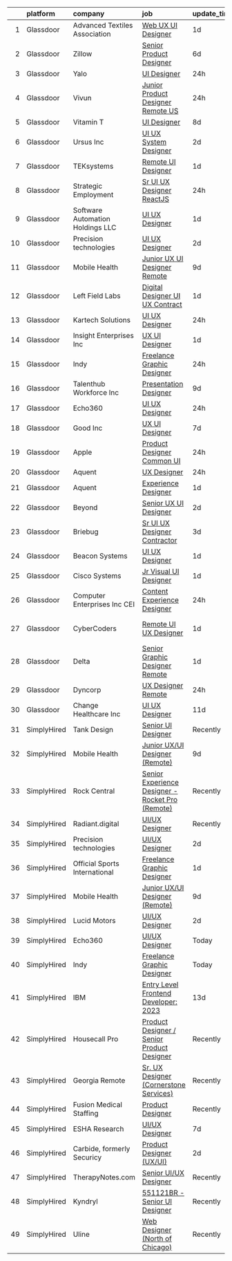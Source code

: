 

|    | platform    | company                           | job                                                                                                                                                                                                                                                                                                                                                                                                                                                                                                                                                                                                                                                                                                                                                                                                                                                                                                                                                                                                                                                                                                                                                                                                                                                                                                                                                                                            | update_time   | location          |
|---:|:------------|:----------------------------------|:-----------------------------------------------------------------------------------------------------------------------------------------------------------------------------------------------------------------------------------------------------------------------------------------------------------------------------------------------------------------------------------------------------------------------------------------------------------------------------------------------------------------------------------------------------------------------------------------------------------------------------------------------------------------------------------------------------------------------------------------------------------------------------------------------------------------------------------------------------------------------------------------------------------------------------------------------------------------------------------------------------------------------------------------------------------------------------------------------------------------------------------------------------------------------------------------------------------------------------------------------------------------------------------------------------------------------------------------------------------------------------------------------|:--------------|:------------------|
|  1 | Glassdoor   | Advanced Textiles Association     | [Web UX UI Designer](https://www.glassdoor.com/partner/jobListing.htm?pos=104&ao=1110586&s=58&guid=000001832116ab97b9b2163cc52e08a8&src=GD_JOB_AD&t=SR&vt=w&ea=1&cs=1_5ac09c63&cb=1662707477749&jobListingId=1008123545453&cpc=723ADC3DFE402989&jrtk=3-0-1gcghdau3kbl7801-1gcghdauih4dk800-8f0f2da3bcb0ded4--6NYlbfkN0BnYbzg9_0OBxfyaC-dC2htIGp3bt0r_Vee4_7uMe98bPPG6yOg2WXqdwhbC791_U00MfwPJQISugkbvt-O9m_o7FpwY2dPKxYlvJWF88LUJU6-PJiA7au0MbT7IIdJhkiVldQN1GCcaP9tiJbH74WPbddeicnz4Ug33P_R2i56xQ0xZRpWPjA6Yl8axoFQ41DJoJD3pXe5vF2RqtR8Bc1ftwVtPN52hIWoWwHsKIVhL_-6r3wvGHhkyraNVl2s1NcgEunVE5aLJXuZwLH0WVJS2YBjPLLJl0rSPZMLL7wRrrdECJVUgJfTrowluvIvgVwJRCls32yOpy85-fT0fipHIvBzpWYCE6WMzrLg6HW8VkqaIT-hc0F09JJiyo_7VR0pVQfCRLONebtFzATcdXRwOab3t6ddnFiWbZ8HwuFzaBRPGbJ-wN-ZBNxfNgWcMtkLTvydZAr1iiOZY3ixEH1oKthIgLCtwt2ysIi0IPCADpkDtQrIHjee7IJY36iyV7Q%3D)                                                                                                                                                                                                                                                                                                                                                                                                                                                                                                                                    | 1d            | Remote            |
|  2 | Glassdoor   | Zillow                            | [Senior Product Designer](https://www.glassdoor.com/partner/jobListing.htm?pos=106&ao=1110586&s=58&guid=000001832116ab97b9b2163cc52e08a8&src=GD_JOB_AD&t=SR&vt=w&cs=1_2a8c8fd2&cb=1662707477749&jobListingId=1008114837140&cpc=3DB599BF2F4828F0&jrtk=3-0-1gcghdau3kbl7801-1gcghdauih4dk800-1ccacf801048374b--6NYlbfkN0ANMurRYyPEXg08u6OamUd1Mvhk-zhFSGYIZgoJR86UvQ_x0FKK8TrZZD49G3rLjS-tlJQF-A10FmBManAIC2j6mC_4B1JA3LTK9WmfMjOFtYUOMQqMq-el_NHjrGE2WbMN2gKaB-G-P3NaXLuNpvCIYmgEY0tNVhI3_FDkdokaUj-XDNb_bel8KX2XG32y9jdIH7qCbHve5jfiuZv1eZklZLsH0V8hZR3sBEfC-zkuY3ruee59XXprgD2nwWKlmy3zJP3VOcU4qWGGV7iQykVZIncVYog8pfo2-YiO3Feb6h1FuGhLtli3W8CPyBI-STg9nA-KV46rV-NWvIlPnqAx9g1zgHMeXvWEqUTc5yfozPUF43dmZKdXCYgFdntezfo4G6cCcv18IeXspinDnmPJjbQ7ipEnlwzRyBMYGJdTd_YfF2meVwtw63L8PaIbzT28EE5vOw5n0QWCKfSYn9fgOF8P6F-6S60gL5zZyZGcrIYcZ2rEZk8fd-u6RBN6iJZpsX5OWDZ5XPaUY3CZHpGIo07_8C_UD29rZGA8Btu2L_30EBl_EHty4Q0C0dpYzBj-FCTFPFpG147Aa5HOUEW-9RQtD_47whXF4ECEPshN1K6RruTXqPbI9uu9I_zr7MFifmb-R6AmtGsqx9VzXge3khONds-497KCdKNqX6JFClwBtAzDNr7akxEtwfZWJGZ20CON3DrRXfBpJo9254l41EtYVr_HX-DzAJzDvlfGLcX-j_QEmhCDSGbQfYI0XxchhYGnSjriLNVLXc45Ga1ho4T-P0Os6J1-iOHAs0CUXDV9PDQVU3rI22YOEDlBTJ21Z9j30emXcG2nbqGCouaIHfwC9ILDrjn6sQZXfIdGdlVuwAjMwnUpcnKXVxS-eXAvCHii4217B2RP_5NPYudeH8hmloqa1n4%3D)                                                                                                    | 6d            | Irvine, CA        |
|  3 | Glassdoor   | Yalo                              | [UI Designer](https://www.glassdoor.com/partner/jobListing.htm?pos=117&ao=1136043&s=58&guid=000001832116ab97b9b2163cc52e08a8&src=GD_JOB_AD&t=SR&vt=w&ea=1&cs=1_7c34ebf0&cb=1662707477750&jobListingId=1008127098248&jrtk=3-0-1gcghdau3kbl7801-1gcghdauih4dk800-717793b05294ea4d-)                                                                                                                                                                                                                                                                                                                                                                                                                                                                                                                                                                                                                                                                                                                                                                                                                                                                                                                                                                                                                                                                                                              | 24h           | Remote            |
|  4 | Glassdoor   | Vivun                             | [Junior Product Designer  Remote  US ](https://www.glassdoor.com/partner/jobListing.htm?pos=128&ao=1136043&s=58&guid=000001832116ab97b9b2163cc52e08a8&src=GD_JOB_AD&t=SR&vt=w&cs=1_7a4e0dcd&cb=1662707477751&jobListingId=1008127814402&jrtk=3-0-1gcghdau3kbl7801-1gcghdauih4dk800-c9921c1d9ee7bd66-)                                                                                                                                                                                                                                                                                                                                                                                                                                                                                                                                                                                                                                                                                                                                                                                                                                                                                                                                                                                                                                                                                          | 24h           | Oakland, CA       |
|  5 | Glassdoor   | Vitamin T                         | [UI Designer](https://www.glassdoor.com/partner/jobListing.htm?pos=111&ao=1110586&s=58&guid=000001832116ab97b9b2163cc52e08a8&src=GD_JOB_AD&t=SR&vt=w&cs=1_6f012bf9&cb=1662707477750&jobListingId=1008107313924&cpc=334ABAF5D42DC775&jrtk=3-0-1gcghdau3kbl7801-1gcghdauih4dk800-f10a0fca18c2b09a--6NYlbfkN0DMrcEu7yrtATojKJA7cEzGQ3FdRGWLh0CZQInL4ECGI6k5tN82kdM0OKoro5eXmjpWnNkMRYRsEG5xl-BbZpYCD_fu4BVeNqYuHC7OoAs3kywh988hMDgU4JwI6c0N64ARQqe5qJ8Pjj8i7HEjR4ZUmqldrFM0fx1DVXjCuMIUcNeV3m9bI7XdiHB-5YNuaTGMrZznE9JkPikL4QEBs6-YR9z1aDRxhAQy8ftEDPme711G4VA1q28cG9kF_6UtYXWy66Z5r9SQhlGuCuZAKuWlKP1xa4PXgOLOnUpkZf2VuCUKhsyiatmwrU0-JdR-Bm2-41bBI8bP8_C8l3uu5XX7c6peI-s3Nw5PkT6JI2dmKB2d4hduT3KE157CLPvkum8v83xX1-w2Pe_ghFOoAj2QXswTGIqUJzXCTfbyRjxzibQhL3TIlGfkoVpfYKRCpGW7KgvnUf_34fZshHzU5Gzm8vLvE40dlwk%3D)                                                                                                                                                                                                                                                                                                                                                                                                                                                                                                                                                                                | 8d            | Remote            |
|  6 | Glassdoor   | Ursus  Inc                        | [UI UX System Designer](https://www.glassdoor.com/partner/jobListing.htm?pos=115&ao=1110586&s=58&guid=000001832116ab97b9b2163cc52e08a8&src=GD_JOB_AD&t=SR&vt=w&ea=1&cs=1_70d2ad9c&cb=1662707477750&jobListingId=1008120777558&cpc=C4A69CCDBB3B9599&jrtk=3-0-1gcghdau3kbl7801-1gcghdauih4dk800-a6595e13f5f538c5--6NYlbfkN0CT8vBT9H5mqECx2dfLV_FONLPDKpIRssxVwtj05Tmm4rA5I0VNOPdM1oYsK66ov5p5uUcFInh1loecO7g0sz_vFSwth4Va6UdJUEnNiuNtI7Ow3xrmSr8p6HYXtu6rwpEVrOuVMkOnMppzhCBoPF6QnTrAEPmx92cj2Br8bjACSdp_fRb5pYYhEuMNeXHaZltWbUmJhNo43ZdhKSN2zm7Cpfbmd8cX-4x1ZfCmE39POVf_dtaQIwUxWIiLlv2YGCsZioOyfXHVRwoJl4CxdeLL3ZTIGgdl6QZ5WUm9_NJZ6JStu6NI4cusk_71AaCsnP8-9lXQDsHRlw1EpPgLqn_TCPKPKXIZZlhY98ihvtA7EZbUaFbFlShHRVYIF9yKOTHqv5l03SDq8hi2_YSFpv3DbRvXkE0PdY4pnu4x4D8bq-kCeM_aczxXeYQfwtBPTWmhqk_be6qWneTadZrNp0DepWReQuGT5wZJliIbPeK_3ZSuc_cYnzW0UZVtwZ24xg3kFPqR4AiD-UYz7E7yHQrjL5GpypE4KnmdA3Qh6-s1hgrNIRCnzvmaBHACfHVTe823j8YLUHrwaYaXIUXD_9Y4mLYSKu-zQqJp5FDkw-Nx3SNXdlnAPJ3dCAFLIf4Mv8EHwzqHIhh_SBQWInxXGVFj4jT38J2w1ASBjbpFDhGryNWVta_SUHEGvbnu_wpx09ik9uFJNpsXzU1jl3tF0SoOqFT1ZuKPBdh7sRXHbaZNOsJHdpzguB-WEEZ6t65QxY1MAYQ777wXMdMZADuMn5QZDoisE9us_VA70xcK0fb_7t0MSCmo5wisihFr7flf2SnQ3_JaJ4VdRlMt3ktYGV491ikI_lmOHaeiMsx0u3eo4VltpZTm093CCa5Oi4jSEkyNmmtFtIAq-Ek5A50XKYNp0mEFYGy6hXl_Z49RDROeSX54SRBJMMjFQ0zmVtbQGNc1cnCkA9I4KzoHAReAUbBEIhcoVI8QEAxZMfMxeZs2dv0GheQ6SDdc)               | 2d            | San Jose, CA      |
|  7 | Glassdoor   | TEKsystems                        | [Remote UI Designer](https://www.glassdoor.com/partner/jobListing.htm?pos=107&ao=1110586&s=58&guid=000001832116ab97b9b2163cc52e08a8&src=GD_JOB_AD&t=SR&vt=w&cs=1_36c069fd&cb=1662707477749&jobListingId=1008124630107&cpc=9DC6E4D8324653EE&jrtk=3-0-1gcghdau3kbl7801-1gcghdauih4dk800-4099fcea0e7ff95d--6NYlbfkN0AuKz8EBO1xHDEL7V2YF9xF3dC_I9B9i-Zw2Jh8clPMK3KTieKealHQySFBD4L6FvPVFMz2YBK7Ltf_ns4N7aoTK5NTNaSnyNsSA03-iyeCAo46UocrYjNCgxwqMsK6K2dU0iBclrdTbKTss5boiFvlzT-TgJ9kJMFeI1VsYk2vzK0q9ZW5zezcPmuN7WdXYGtZTdrX0k4h8OaG8AHeTkujpS8p4UrnZB4Sz8abckxk8hqfHgJQVi0Do3FikkP9WnEn1mjFbM4LBM3YDZlTPf5MW1_SqYmbjw4GRPS-9kG7ru9DsdOJWMQhBEh-9f99r5UuWuV3_fGUHhGoeIUaFsYALXGqamZZTbSMUgkaIhiE8INoluAaqtiDgDUJiWQldH_ux09OtFa4T3GketG8ia-s9j8HUahBRti6DgnkV3yCmCr9X_hKFHgknk5ZqYwHoxcZ0cBBADqU1RiDmn0OBWj9fXE1RY5E8kKGgUjTjGfDGRoSMwXVvQJAjfN5Ti3ohQP2-vmeSpxBWCStcjt6fee9hxTV9fAKFpoRFV91st6fAIIveWGWgrqWG-S12zDbgD3SLbQceeGGEwn0ryyMBkFcjz4AITKgismuc_lO9K_iXoGmC5L9wDakgWVaIUjJmGoBagcqRqIlPJtLBC619V5fDiMVY3-idYvS_BStUE2IM-EUgCOVxcDd1kg7gG73yn8Mp9STh9sDIkaufzGB81SPmv96vsixPKO54jZ6d9Oam1uufJzrDNrY2iiJUKv5k7S5fKquLEENLZxZrddQI6pihGxLYtm0n289Fa7_dTBG7Us_dTj5Xzvsu-Z0d1ake4KfPJYj__LzrrAPNEk1h67JLr3LDmi05-84fCiJrzzPhcwmcuGQWzyluI-DR680lw7dmCSiwsUsfZtpXz6dpC6C0-kmxnRE_CGZtHDAum1Ivg%3D%3D)                                                                                           | 1d            | Medley, FL        |
|  8 | Glassdoor   | Strategic Employment              | [Sr  UI UX Designer  ReactJS ](https://www.glassdoor.com/partner/jobListing.htm?pos=105&ao=1110586&s=58&guid=000001832116ab97b9b2163cc52e08a8&src=GD_JOB_AD&t=SR&vt=w&ea=1&cs=1_d4850756&cb=1662707477749&jobListingId=1008127201025&cpc=786328B4A40DC555&jrtk=3-0-1gcghdau3kbl7801-1gcghdauih4dk800-10e7346e5594589d--6NYlbfkN0AEgitr2lGK9-2Owk_bCXKkX9ldcvmrRzAzunryDtq0mgDhLVKVGwIDjzzzoVm5zY2akHQKg0eyoOGLoJYK8fVCB6jso4MEarQmmbx_Elax6A0T7qxnodN5M4Z3ek9LV9lx3pQUxqaX5c5MEy0I6X-ied1_QyqGEshe1rZ06FkEM4sRszpcXbcOqOguZ0RtIX-7D2nkCDCXnElOWeo6WZV9q9YSYeU25TqwgZkzQC3nVoPph74IxPHQVh2e3j6DysyTxPoi6wei4BmE15NkQVzWqx9c57guMmsIqgs2S82t3c6JXFiyROZRo-3B5v_s94zwDs8vAOquI-M5o7WI5E-YJ_fl-Hn4oCZlZT-9W9rIkfCuZv23SuMrpQ0z0s4EIwufUg1in6zFEX44KHZ3dn2HeWxSitfqppicp3d6lvkMh1AQThiK1mDm1RHYM8qIsldY_qUXXcacHqAX_p-HI0JErUF-HRTnDx2Tev7UDqJUsu5BtrEajuFhtHO7XqHQGuXctDI3aWdGZb9iFuHBT1Gc73Ujp5Dvs3C9XM6BljUEwiSmB05nD_Qt7Wrm9Fmw5Be5jVw55vkpZA%3D%3D)                                                                                                                                                                                                                                                                                                                                                                                                                                            | 24h           | Remote            |
|  9 | Glassdoor   | Software Automation Holdings  LLC | [UI UX Designer](https://www.glassdoor.com/partner/jobListing.htm?pos=103&ao=1110586&s=58&guid=000001832116ab97b9b2163cc52e08a8&src=GD_JOB_AD&t=SR&vt=w&ea=1&cs=1_ad8cacdc&cb=1662707477749&jobListingId=1008123823566&cpc=E773D000C9BC26FA&jrtk=3-0-1gcghdau3kbl7801-1gcghdauih4dk800-3bcf243cd403f7c2--6NYlbfkN0Cd5ZvLdai7cR0fypH5_WiGezUQesq24dbKuF0ly35ya0wozhh-9z2tlJyVXIJqsSw1J9a7pG5gMiumTPfCocB6PEtNSpXRWp_9qIPMaS-bqWB8UXAIzKgvkXkJYcpRM5zHZvfo3YLhPX_oih5ekdFM62wMT07fNqP801IE2Adcsh0DAgosBBMAYXj_32J324Tjs5YF30MZ8wvn-zPWeqU14Cg6wnGT--macA8rCaN2z5YC6fD0W7rFKwPPLjkPc0OWWfnIALOYv4V-IncZMLOBoxN_sOqqCfKxbhUyPcLK8b3_oBq5xl0pBbMifzH4yQ6lAPc5s-pwQGrHbVb11Z4lwsCJoLGnMlzwQvlxKlvI4RqsiR1BHoO0teNaXybCeONjnA9h1yI8lKAkTL9cj8MgsYf3n9Bvx4fMAAfstH5bAd8F-mJ_gKiUIX9ewZsDwvW-wJ3JbjRSUkE1XHBHw56C6vRa57rOpCvqPSETQuYJg1KI48VPTXasjkdB8LmeIEo%3D)                                                                                                                                                                                                                                                                                                                                                                                                                                                                                                                                        | 1d            | Remote            |
| 10 | Glassdoor   | Precision technologies            | [UI UX Designer](https://www.glassdoor.com/partner/jobListing.htm?pos=127&ao=1136043&s=58&guid=000001832116ab97b9b2163cc52e08a8&src=GD_JOB_AD&t=SR&vt=w&ea=1&cs=1_227074c7&cb=1662707477751&jobListingId=1008120462406&jrtk=3-0-1gcghdau3kbl7801-1gcghdauih4dk800-6364b177be52b25d-)                                                                                                                                                                                                                                                                                                                                                                                                                                                                                                                                                                                                                                                                                                                                                                                                                                                                                                                                                                                                                                                                                                           | 2d            | Remote            |
| 11 | Glassdoor   | Mobile Health                     | [Junior UX UI Designer  Remote ](https://www.glassdoor.com/partner/jobListing.htm?pos=102&ao=1110586&s=58&guid=000001832116ab97b9b2163cc52e08a8&src=GD_JOB_AD&t=SR&vt=w&ea=1&cs=1_71b2ee0f&cb=1662707477749&jobListingId=1008104582625&cpc=AC285F3A3ECA6BB0&jrtk=3-0-1gcghdau3kbl7801-1gcghdauih4dk800-0b855880aef5fae4--6NYlbfkN0CVW-wZUB6fDkVbeXZUmA8a9VqOuLioZTZt07t5oqbkUixMn8E1AkY7NfCvE7a_uIFEM4p2K4W6Xowwu-eZbvZMAmUZzzrHL6ljTCT7DYTx6XjJdgQUIEh9p7SxX-wpgLvWtsfp4DDj8x2BvdIzeHYMSSkPiP9r4jjtgVITdl04BLVLmN7DTPJeZ4_ZEyu9s9ldwkVUL2g4_WUpcKni08nIBbhReWPzSEnVM20rf9Y2vxtWxzwlb6tpRiN1FMNrMoumy3NXzQHcyU8n_TdtbbATpoFcYYqfgQ9lPlpQ-TnnNugj4F-WSaXBtv4FSWrYE20bB6W60JwKiUUOy2v40xFBGiYx0qGb-niZ8prALWsj-zNUc-QKFilXmY67qKMr4xvfu9jVDn-1DuVf9FmoigCMtONs3aI97yrEobxhVQRLYUte5j0MhiG37HxNGHrZAIa4bVMyYh-Lp10ENUY1g4c5GFSFt-oldqY774BKHu-A5AucuBcAKuhfX3sqwyj6-LxSHUOl8GTCf_8K1-kbs_q9h3wXAi0bz1W21sz50FSzHCZ3-Yrx7xv-GkHDRg-MXyNltXSSRNLShW1NFgDnoPpmGhLDFBH4N6M%3D)                                                                                                                                                                                                                                                                                                                                                                                                                        | 9d            | New York, NY      |
| 12 | Glassdoor   | Left Field Labs                   | [Digital Designer UI UX  Contract](https://www.glassdoor.com/partner/jobListing.htm?pos=129&ao=1136043&s=58&guid=000001832116ab97b9b2163cc52e08a8&src=GD_JOB_AD&t=SR&vt=w&ea=1&cs=1_1f91a83e&cb=1662707477751&jobListingId=1008123517572&jrtk=3-0-1gcghdau3kbl7801-1gcghdauih4dk800-9fc3343c8be48a88-)                                                                                                                                                                                                                                                                                                                                                                                                                                                                                                                                                                                                                                                                                                                                                                                                                                                                                                                                                                                                                                                                                         | 1d            | Remote            |
| 13 | Glassdoor   | Kartech Solutions                 | [UI UX Designer](https://www.glassdoor.com/partner/jobListing.htm?pos=122&ao=1136043&s=58&guid=000001832116ab97b9b2163cc52e08a8&src=GD_JOB_AD&t=SR&vt=w&ea=1&cs=1_ae9ac05a&cb=1662707477751&jobListingId=1008126429859&jrtk=3-0-1gcghdau3kbl7801-1gcghdauih4dk800-7f3bb4e6978a4f7e-)                                                                                                                                                                                                                                                                                                                                                                                                                                                                                                                                                                                                                                                                                                                                                                                                                                                                                                                                                                                                                                                                                                           | 24h           | Remote            |
| 14 | Glassdoor   | Insight Enterprises  Inc          | [UX UI Designer](https://www.glassdoor.com/partner/jobListing.htm?pos=120&ao=1136043&s=58&guid=000001832116ab97b9b2163cc52e08a8&src=GD_JOB_AD&t=SR&vt=w&cs=1_aa7d5e37&cb=1662707477750&jobListingId=1008124239169&jrtk=3-0-1gcghdau3kbl7801-1gcghdauih4dk800-fd20aa8794266ad3-)                                                                                                                                                                                                                                                                                                                                                                                                                                                                                                                                                                                                                                                                                                                                                                                                                                                                                                                                                                                                                                                                                                                | 1d            | Arizona           |
| 15 | Glassdoor   | Indy                              | [Freelance Graphic Designer](https://www.glassdoor.com/partner/jobListing.htm?pos=121&ao=1136043&s=58&guid=000001832116ab97b9b2163cc52e08a8&src=GD_JOB_AD&t=SR&vt=w&ea=1&cs=1_452eaf59&cb=1662707477751&jobListingId=1008126044239&jrtk=3-0-1gcghdau3kbl7801-1gcghdauih4dk800-8e21500441368e7c-)                                                                                                                                                                                                                                                                                                                                                                                                                                                                                                                                                                                                                                                                                                                                                                                                                                                                                                                                                                                                                                                                                               | 24h           | Remote            |
| 16 | Glassdoor   | Talenthub Workforce  Inc          | [Presentation Designer](https://www.glassdoor.com/partner/jobListing.htm?pos=112&ao=1110586&s=58&guid=000001832116ab97b9b2163cc52e08a8&src=GD_JOB_AD&t=SR&vt=w&ea=1&cs=1_7ca78e54&cb=1662707477750&jobListingId=1008104112031&cpc=F41FEAB56D215062&jrtk=3-0-1gcghdau3kbl7801-1gcghdauih4dk800-b0396012850688ec--6NYlbfkN0DpwFV3tuw9vFlML3xauMsT_S9XsNg3VdZNHiuyFzGFEzXfSGkGfgeZuQmrRNOoRj2KG4JtZ16c6Me6TMe4k8idSKCqMIK3nKRCNN0673o5rBPp8bUF45137Vz3MHFL762ZXOrmoxPdzX2ZNZrNjhWHxCSlNkIwtcKanXnT2eO3-YrVPWt20WW4OF6kIlKypSii3gntkKXi1hlJ-SYNYxxh7QPWcEXtqNbJkz118IXGSZCxlolBeIOAEiu-8nyr0Us_tGFJb4ycSf_Ja4QBLXewoQ9n_CmrhBLs50DeZ6WdnHyMzCqdXp-1H09Pwlwl1jjqKPSZk5L_hhsmXAthXSno4QtAQ1fhDSNi4l6CFH2OpxG0EeTWd_I2R8og9Uj_1h9Pm7uRMDY9uouvFbvjRIRgm7xuKif6-RkJuJHoknirOK4skqkTHwtx4bCheMqsxDaqf3LOmbIHrs0Wosa2d2_aIl9-3DxJc-MrsdDTsRVMqfYDZsU9nXN0Y41CdKN_9V6qsd6968Dlz4uPtXDB6Bp2)                                                                                                                                                                                                                                                                                                                                                                                                                                                                                                               | 9d            | Remote            |
| 17 | Glassdoor   | Echo360                           | [UI UX Designer](https://www.glassdoor.com/partner/jobListing.htm?pos=101&ao=1110586&s=58&guid=000001832116ab97b9b2163cc52e08a8&src=GD_JOB_AD&t=SR&vt=w&ea=1&cs=1_008b28b4&cb=1662707477749&jobListingId=1008126404878&cpc=FDA93C03AE7AED37&jrtk=3-0-1gcghdau3kbl7801-1gcghdauih4dk800-34ef316b5e51cca8--6NYlbfkN0DeXU0vMxLyKhfauY-dgUBa_3v1DHLtGGo4EP_Dl8CiYyPDWSWEoavRBROk43ylhCO0QQUTgmontVbXIFCRaGNht2FktUPGK56HjTeS0LrPtx7-VmNgf5Cw3Ph7dT2tcJLwuBMULW65wI-bPThkZvtohegSttlsCTC1W0IkmzTEJa9Z7fvIWeywPIrql97rJqfW1JP9fVJttOnXS8l3Xt92qEJcHaJdgX6h4PNd1pEDTADjlZg-SP5EEvMIYIym1Wbm01VKZx6pIWtZ8wMNV-KvlMe0LKyzuvrdIlBr85tolD0CmJWkHkQSkSxb34v3WKFWRQ7WM5MhMJgh6a5ZuhbT1EaTeOIaOk2vF8nXjLpyb8gR0kBd75kOM1HQPxnXpgBsVJlp4JmiLtF_AqsCjWw11xOGkKlmVWByeGdbTnbcyrTKasVJqsmJGkeJnSpG7FaGExImjX84A5KROjqK32qNVeo5G6jRCWCcgke3Iru9r2rrP7Bu1yHDo_i_hm2JUe8%3D)                                                                                                                                                                                                                                                                                                                                                                                                                                                                                                                                        | 24h           | Remote            |
| 18 | Glassdoor   | Good Inc                          | [UX UI Designer](https://www.glassdoor.com/partner/jobListing.htm?pos=125&ao=1136043&s=58&guid=000001832116ab97b9b2163cc52e08a8&src=GD_JOB_AD&t=SR&vt=w&ea=1&cs=1_531faab9&cb=1662707477751&jobListingId=1008111195387&jrtk=3-0-1gcghdau3kbl7801-1gcghdauih4dk800-f979ab19f822d99a-)                                                                                                                                                                                                                                                                                                                                                                                                                                                                                                                                                                                                                                                                                                                                                                                                                                                                                                                                                                                                                                                                                                           | 7d            | Remote            |
| 19 | Glassdoor   | Apple                             | [Product Designer  Common UI](https://www.glassdoor.com/partner/jobListing.htm?pos=123&ao=1136043&s=58&guid=000001832116ab97b9b2163cc52e08a8&src=GD_JOB_AD&t=SR&vt=w&cs=1_eb9f9820&cb=1662707477751&jobListingId=1008128039326&jrtk=3-0-1gcghdau3kbl7801-1gcghdauih4dk800-60dae6faf20065c0-)                                                                                                                                                                                                                                                                                                                                                                                                                                                                                                                                                                                                                                                                                                                                                                                                                                                                                                                                                                                                                                                                                                   | 24h           | Cupertino, CA     |
| 20 | Glassdoor   | Aquent                            | [UX Designer](https://www.glassdoor.com/partner/jobListing.htm?pos=116&ao=1110586&s=58&guid=000001832116ab97b9b2163cc52e08a8&src=GD_JOB_AD&t=SR&vt=w&cs=1_3042fa12&cb=1662707477750&jobListingId=1008126461044&cpc=2CAED5C921A5F994&jrtk=3-0-1gcghdau3kbl7801-1gcghdauih4dk800-b4ee8673bcf3df5e--6NYlbfkN0DMrcEu7yrtATojKJA7cEzGQ3FdRGWLh0CZQInL4ECGI9gD0Wolx9R2EDT7B77c2cRV-PO7V5BAhzKhv40ZlN4mYizKJaJlj8Kapcbm4mE7nFAf-h_1jmqeyJxiDiEnev-Pqk1_12VvHYAgZXOLiNZvp24_YUI4aSFYgZE9n5mxRWBT7oJOkX9wASzOpzT-acFPQcx88owKlm_1YN8x6sQSqKVILqBru4Pl0PI5wkgZCsC0T_UHec6cfahcGYovJND7OPGlLyJTAOeosNvUcwlT1iBJhH0_FX4vfeALV00giTTTwww49Gr0zS7SH-Wqn2QjGYSkCf2zb2xTteI3N0ZUCAxXGKvMp9fWaM414yYbFb6JFAlWWiB7DAErhmlPOkX9fldq0x04bUq1PULvWo-XyFfHvKO0YMscJDutOR5fez2pM6W7rja0xgO1kQuwD7Mg-89zEwTexWS8GZkmAo4e)                                                                                                                                                                                                                                                                                                                                                                                                                                                                                                                                                                                              | 24h           | Remote            |
| 21 | Glassdoor   | Aquent                            | [Experience Designer](https://www.glassdoor.com/partner/jobListing.htm?pos=114&ao=1110586&s=58&guid=000001832116ab97b9b2163cc52e08a8&src=GD_JOB_AD&t=SR&vt=w&cs=1_487b178a&cb=1662707477750&jobListingId=1008123535041&cpc=F41FEAB56D215062&jrtk=3-0-1gcghdau3kbl7801-1gcghdauih4dk800-8d2c847b68a1be34--6NYlbfkN0DMrcEu7yrtATojKJA7cEzGQ3FdRGWLh0CZQInL4ECGI9gD0Wolx9R2EDT7B77c2cRxVdjXFVvapnUBletPGY1y6zUD5emEx2JJHVUKLB7YCEnjpM4Zg3PYdIMwZp1WmyRvhCdKgdleEQNFFwOpXDPT8CnFEGpHLzyPkHaoagJKhHLwbkgT5YJ5EPxoppJCXkKlq9OXeksLWOchVgzyGik9UXrZxkMzMdWVz40xBzLHoUWQDVx_z3kjA0kZSMr2B1-E_9yJyGEm3tsUjUK3C9_RwgOBKNH4Aar0nMRE5xQ4QCKmS1HZfpmyAfi1k0_pW3VpbZwAGyEysnFZoW_v9dwand8hJdbvTMHSKTUTkdriyizUFFXATo6aNGJOpaU00vsVtcQn_gpfubYcgaI3mAE7fCwepi7gtewVMAnA66qNZtcqhJA_YvX4yYpDiCdHMGD-0m0tcD8v5hABBIZubaNr)                                                                                                                                                                                                                                                                                                                                                                                                                                                                                                                                                                                      | 1d            | Remote            |
| 22 | Glassdoor   | Beyond                            | [Senior UX UI Designer](https://www.glassdoor.com/partner/jobListing.htm?pos=108&ao=1110586&s=58&guid=000001832116ab97b9b2163cc52e08a8&src=GD_JOB_AD&t=SR&vt=w&cs=1_c8b89157&cb=1662707477749&jobListingId=1008120705478&cpc=4F748F1840550ABC&jrtk=3-0-1gcghdau3kbl7801-1gcghdauih4dk800-8263f8dba5215fc4--6NYlbfkN0DG4ntHtB_rMsnfhgmnSvK2brktLme1L4SiDeJjQ-izrVOLqRJ5-yjEhSyAj73O13QCfwQQ3-HGC4D6LuPDos4vVbp-nbv89X_6pCibdoYhExgPLyQWtXUQ1JxQPAivbn_iPWBpuEIVWmtSfQdwUqK--wnkGMGuvzrJEz8JBeX0ivTk6IQpnpWI6Zyyp-RyMtagjG3j4UozmLL5IuCl_FHFvcZspmqbK26J1v1rNlRF_SngN5wSEuTuENgzJrsML8VYUIMw8sDqy5x5xlkeh2XfMhBlL99enF8k2oucbVocebfarxmxknRSfIux45zDDrxsV0UCRlY_MORbqMZBNpliC9YpBypH8Jg3XFihbduH5w7HkE4X4H5UfLpHnwRoDKozjOFxgt9FFzeW83Y0lZXa8My8fLF9yd1yUhgePLpEhs0ltSHUp2bQ9YUvYomFedNtqR99BX7d_y-VpxzEajcOxxDkT5nszPKKtfmaNSraMFB0fMm9DZGc7C09NFnAAxaIg2Ki1pme2ZspV668Zyt20R2hE7mZ7W2Y-Xee9Jyoc-fW3o9vI9IKrNnmqgpiesrOx6x5BgPypTvQSZ8JUuA_wYy5gKBh-L3S9XN44UAq4nWMrOiM_0XWz6MoHTjLamqbvP5YYKGHDrtvyQuJjV5aWDgqyte1s4VJTAUvtGzFemtSE314u508Dj4qU0oNXSQ1b6uu3wiSA0sBfCCm70WjS2dLxuptOug8lzHms6wdG8QQHuy7FtKG2v2urvuHLSWCJ45Vgu8AAvZyy9mhgsC8RPC4Ee3UnbslscIhhKZPdiRQcKdSfx987cBLJbs45wCQWR26ucUQGI88MCnhDl5sXIW8XBWGq9L2AO41NeepeEYSZ9cxML4ZKRKhGBYhOpYTA6Ywxtio1KP9N8E1gwrsYvk3UYE75K4xc8MysZor1PIKaLx93M6QL-c8lQuh9c8ogXHvZ2qIeElXiTZ1n1EwF0mgYnTuWO-f8YGGVXV1MQ%3D%3D)                        | 2d            | Remote            |
| 23 | Glassdoor   | Briebug                           | [Sr  UI UX Designer Contractor](https://www.glassdoor.com/partner/jobListing.htm?pos=130&ao=1136043&s=58&guid=000001832116ab97b9b2163cc52e08a8&src=GD_JOB_AD&t=SR&vt=w&ea=1&cs=1_76d2257f&cb=1662707477751&jobListingId=1008119103032&jrtk=3-0-1gcghdau3kbl7801-1gcghdauih4dk800-a92aaeff2241c1cd-)                                                                                                                                                                                                                                                                                                                                                                                                                                                                                                                                                                                                                                                                                                                                                                                                                                                                                                                                                                                                                                                                                            | 3d            | Remote            |
| 24 | Glassdoor   | Beacon Systems                    | [UI UX Designer](https://www.glassdoor.com/partner/jobListing.htm?pos=124&ao=1136043&s=58&guid=000001832116ab97b9b2163cc52e08a8&src=GD_JOB_AD&t=SR&vt=w&ea=1&cs=1_31c5ad37&cb=1662707477751&jobListingId=1008123454359&jrtk=3-0-1gcghdau3kbl7801-1gcghdauih4dk800-df074d49c4572ff4-)                                                                                                                                                                                                                                                                                                                                                                                                                                                                                                                                                                                                                                                                                                                                                                                                                                                                                                                                                                                                                                                                                                           | 1d            | Remote            |
| 25 | Glassdoor   | Cisco Systems                     | [Jr Visual UI Designer](https://www.glassdoor.com/partner/jobListing.htm?pos=119&ao=1136043&s=58&guid=000001832116ab97b9b2163cc52e08a8&src=GD_JOB_AD&t=SR&vt=w&cs=1_d7f2c181&cb=1662707477750&jobListingId=1008123782001&jrtk=3-0-1gcghdau3kbl7801-1gcghdauih4dk800-a8af9aa8cb6aa70c-)                                                                                                                                                                                                                                                                                                                                                                                                                                                                                                                                                                                                                                                                                                                                                                                                                                                                                                                                                                                                                                                                                                         | 1d            | Tampa, FL         |
| 26 | Glassdoor   | Computer Enterprises  Inc   CEI   | [Content Experience Designer](https://www.glassdoor.com/partner/jobListing.htm?pos=113&ao=1110586&s=58&guid=000001832116ab97b9b2163cc52e08a8&src=GD_JOB_AD&t=SR&vt=w&ea=1&cs=1_ec33f276&cb=1662707477750&jobListingId=1008126036016&cpc=FB7E4A1762AE5BEC&jrtk=3-0-1gcghdau3kbl7801-1gcghdauih4dk800-aaa92e2d0327a63b--6NYlbfkN0AVVnl_N3xmP3MApcGA3sr6MLnz8P423WWILI1WvbjE8Ry71v-lom9NKs8rBQiPPScxNE1OviL-VXQV7LwtnUfYYuoFQInhiQFSrKSTkJx_SUd8mZgxPSrJFNUVDEBVipMYjmdd-5ukc-oObdOcFr5wMNo3myBHvgAW2kiazDnZz5zoyJA34sJvQXWffxH0xTsS71mIHF7l14F3HzMlCN6TRUX5wDqWOvK40gYwKs-xx1pgI_VMA2bv_jJpyS9AbAnb7t7LPlLISDHeuls3ICw6jHbGm1UFMu-1EqWsf00nmuWML4ghbFbcwTRiaru9dx9oYbS3PgN4SWhZmhD3YvQn4TcAl3y8BgVhiUijQ94ajrB-eJE_dtDxZMZHPPHJEh4zIJUOkbxEfyqsi692cGLxS8G5RZ9Gfabo7xF0BokFKzv4sqKhwA2RFpc8ke-sU0w0Gtib_89mmVV3D2wfM1AbfuLhMq7-HVEI8BLhzNmBheO4dVBF9YGAuWeqq-EQYzDpOwiQddqVwDVpZJ4oTmhg)                                                                                                                                                                                                                                                                                                                                                                                                                                                                                                         | 24h           | Remote            |
| 27 | Glassdoor   | CyberCoders                       | [Remote UI UX Designer](https://www.glassdoor.com/partner/jobListing.htm?pos=110&ao=1110586&s=58&guid=000001832116ab97b9b2163cc52e08a8&src=GD_JOB_AD&t=SR&vt=w&ea=1&cs=1_2c175c47&cb=1662707477750&jobListingId=1008124641971&cpc=F4EED0218A761C36&jrtk=3-0-1gcghdau3kbl7801-1gcghdauih4dk800-ae3066febb8e745f--6NYlbfkN0CpFJQzrgRR8WqXWK1qKKEqALWJw739KlKqr2H-MSI4eoBlI4EFrmor2FYZMP3muM1LhQYdYuJckAzARkhcY8ubL_u0Kx5UGq6cReckMVtvQ9VsQB9Sa95cLiCiesUPtbSP_Ztd68kFxv92xRgFrkm7IseH4IZ5Km6ofRsuVUNM8FMc40wSf7zVYj_UowI4AY2VSbfU4RAS94bvSI6RJAjDKy7K9VKHpT4rjQUxKGggfeQxLWIs7zXG6FTd0ZP118PRvPwIwEuwz35l--Aw0REf-ceQzdPOf_Cbe0ZbOuTWQfgP-oYc0XcI-8uqB5u8zNApMr2Q--4yj_8Y2_XVbHidGjK9cNMXpzKOdY5FPaKv2ZjTEi7hxYLSiqcSzHRl3n46gNb-W3drtTda1KFWY7kuoz7lQ7eINl-Zji_v1Ki_wSmpojcXxpXqVGRvKRjeIhP9X_9K2pa9E9jltSL5Bxg95jSi-eTJ6bAGbrOvVDiAfj4iN4-GJNyYi4TIcu2_48cblrTkhkwQFruk__TWlOrWaIMqtvKVd0QEXb3_BjVo2QDPCoOs8IA8iRcS206yZHR3jHzOXsg1xIG3SGpjdEv_nk05Tb6_jPKECkkROWmT578UA_-I86JYJ7-IrD5aP9hsT5SnHZq63YJQWZAHFErHiQG72KC5lePtzRyaQUeCbCsVehoD3CeiqKaNVYZnFJYaGf8R30zv2VJDgMF_StalhrfFPDtVbFY5Awvf2Xf2ZQv58cPbiCueRvHkpwQ3ECsk5wHxztrsGwjnKrfTlYO2vg3MXPba4DSDVYqYn-uPrxd4EwTi8VP1cqdF1Bgivx3C3B0vsXIVji0X6YoZWm0SOeBEbaiHtkUVF0G92AOgmaIx9JwnWrB0bqB-l_YaNwk1-aBxpkzAH_0WnfLrZKUq1a5y0F-3aXUhnHV252c5dT9_CbtN65XZPfiTBr3dsfVvvcNqHymAyVFcQ3HTyqzEeXQHdwtiVTmn5hf76mXMI1ujYPxwe9vno6KiDkhjs1Y%3D) | 1d            | San Francisco, CA |
| 28 | Glassdoor   | Delta                             | [Senior Graphic Designer  Remote ](https://www.glassdoor.com/partner/jobListing.htm?pos=118&ao=1136043&s=58&guid=000001832116ab97b9b2163cc52e08a8&src=GD_JOB_AD&t=SR&vt=w&ea=1&cs=1_bf998165&cb=1662707477750&jobListingId=1008123270816&jrtk=3-0-1gcghdau3kbl7801-1gcghdauih4dk800-105f4fb00fddf959-)                                                                                                                                                                                                                                                                                                                                                                                                                                                                                                                                                                                                                                                                                                                                                                                                                                                                                                                                                                                                                                                                                         | 1d            | Saint Joseph, MO  |
| 29 | Glassdoor   | Dyncorp                           | [UX Designer    Remote ](https://www.glassdoor.com/partner/jobListing.htm?pos=109&ao=1110586&s=58&guid=000001832116ab97b9b2163cc52e08a8&src=GD_JOB_AD&t=SR&vt=w&ea=1&cs=1_72d1fe56&cb=1662707477750&jobListingId=1008127021964&cpc=1CBFC3E34E2A31FF&jrtk=3-0-1gcghdau3kbl7801-1gcghdauih4dk800-6608d3dead291e37--6NYlbfkN0BAk0ZzQSf9WkLIs_C3OSjT5AdjcQXox5koX0qLRN-R_DO7qX8MhVE_3BJIJz6yDIT-Nf17WCrXHUPHzaERJZhPPqyVg0OUMy4t7O9QYF3wdh_fffSjhxf31dvMju7_CJku9NCshe5epdmp7qKWgdvZUOs9EBXnw6DP8x2JljO7oXrb2toL9zbIvDCA7LrNJPkiMOOOl9fajzHRnyP1cmhiZlSqttqCMRVQy7dvxG-UroN7IPlC0BOy2MrdXGHM0a1AnVg2KP5qVIraQpLZPyJs3Db3zFTzIA6vQBZo7XDHRwWL6nxcJJWU7O2doJ4yV0lNyem8BqlsJjOdfm1KzpF36sopHGYxu4c5WHttlrYdatVtcDJJNtSh-nfDy95vZuUVjHz06mJ5E0xbsWG0UUpuEIooysrK8tvv9jKRwILJjLpUlciFdTX3lE5orbHRBM4v-1pnNROYHX9RRzjadZOR8TV-pis7YZgTlPcdvaZjmUZGdm1mLAaGmFvMuwxkxTW2qQLBIWcg6PjWIL-C3nVJ)                                                                                                                                                                                                                                                                                                                                                                                                                                                                                                              | 24h           | Remote            |
| 30 | Glassdoor   | Change Healthcare Inc             | [UI UX Designer](https://www.glassdoor.com/partner/jobListing.htm?pos=126&ao=1136043&s=58&guid=000001832116ab97b9b2163cc52e08a8&src=GD_JOB_AD&t=SR&vt=w&ea=1&cs=1_743d1ad2&cb=1662707477751&jobListingId=1008099584254&jrtk=3-0-1gcghdau3kbl7801-1gcghdauih4dk800-93d15ea55f860a5d-)                                                                                                                                                                                                                                                                                                                                                                                                                                                                                                                                                                                                                                                                                                                                                                                                                                                                                                                                                                                                                                                                                                           | 11d           | Remote            |
| 31 | SimplyHired | Tank Design                       | [Senior UI Designer](https://www.simplyhired.com/job/TfDcvOy7EDZn2-hULTW2af2L1RS-y2bZvMI8Cx4WWQ93ovjKvAr0Ug?q=ui+designer)                                                                                                                                                                                                                                                                                                                                                                                                                                                                                                                                                                                                                                                                                                                                                                                                                                                                                                                                                                                                                                                                                                                                                                                                                                                                     | Recently      | Remote            |
| 32 | SimplyHired | Mobile Health                     | [Junior UX/UI Designer (Remote)](https://www.simplyhired.com/job/mlVdahn8FjO62I5x3mZ2d_XAvtoB0Q8szhCMLax2laGAPJg_zjkWOA?q=ui+designer)                                                                                                                                                                                                                                                                                                                                                                                                                                                                                                                                                                                                                                                                                                                                                                                                                                                                                                                                                                                                                                                                                                                                                                                                                                                         | 9d            | New York, NY      |
| 33 | SimplyHired | Rock Central                      | [Senior Experience Designer - Rocket Pro (Remote)](https://www.simplyhired.com/job/WFOQFrw2mphynW-NsIpy91iE8xWR5Lm0fNy65Uhq_2M__KiA2xz0ow?q=ui+designer)                                                                                                                                                                                                                                                                                                                                                                                                                                                                                                                                                                                                                                                                                                                                                                                                                                                                                                                                                                                                                                                                                                                                                                                                                                       | Recently      | Detroit, MI       |
| 34 | SimplyHired | Radiant.digital                   | [UI/UX Designer](https://www.simplyhired.com/job/4hrXsZhh1zwVqlNTgnMFj9_3o-srRSl_N_PWV1HobQiUMBg0VtP9jw?q=ui+designer)                                                                                                                                                                                                                                                                                                                                                                                                                                                                                                                                                                                                                                                                                                                                                                                                                                                                                                                                                                                                                                                                                                                                                                                                                                                                         | Recently      | Remote            |
| 35 | SimplyHired | Precision technologies            | [UI/UX Designer](https://www.simplyhired.com/job/cWr2rPoLxWDNoFIQlRfeQ64JwR5m0LmTjei-5c5sIwlwOaTLRXS0Yg?q=ui+designer)                                                                                                                                                                                                                                                                                                                                                                                                                                                                                                                                                                                                                                                                                                                                                                                                                                                                                                                                                                                                                                                                                                                                                                                                                                                                         | 2d            | Remote            |
| 36 | SimplyHired | Official Sports International     | [Freelance Graphic Designer](https://www.simplyhired.com/job/Q1YulIF77i4bKrlmjGlwX9Ta6KC6PMp54FO8rR708ra2OQSEgHUFMg?q=ui+designer)                                                                                                                                                                                                                                                                                                                                                                                                                                                                                                                                                                                                                                                                                                                                                                                                                                                                                                                                                                                                                                                                                                                                                                                                                                                             | 1d            | Remote            |
| 37 | SimplyHired | Mobile Health                     | [Junior UX/UI Designer (Remote)](https://www.simplyhired.com/job/mlVdahn8FjO62I5x3mZ2d_XAvtoB0Q8szhCMLax2laGAPJg_zjkWOA?q=ui+designer)                                                                                                                                                                                                                                                                                                                                                                                                                                                                                                                                                                                                                                                                                                                                                                                                                                                                                                                                                                                                                                                                                                                                                                                                                                                         | 9d            | New York, NY      |
| 38 | SimplyHired | Lucid Motors                      | [UI/UX Designer](https://www.simplyhired.com/job/avI-tOiQgHGocnp5MzA4py0Boeo4vACtFsrrv4CEoPZ9AwbJkZ0SMA?q=ui+designer)                                                                                                                                                                                                                                                                                                                                                                                                                                                                                                                                                                                                                                                                                                                                                                                                                                                                                                                                                                                                                                                                                                                                                                                                                                                                         | 2d            | Newark, CA        |
| 39 | SimplyHired | Echo360                           | [UI/UX Designer](https://www.simplyhired.com/job/40EB9-2Qk14bvJZVBRMtHU-VMDVD_z3doPaQKWGRkPJMQF0TDc8AKg?q=ui+designer)                                                                                                                                                                                                                                                                                                                                                                                                                                                                                                                                                                                                                                                                                                                                                                                                                                                                                                                                                                                                                                                                                                                                                                                                                                                                         | Today         | Remote            |
| 40 | SimplyHired | Indy                              | [Freelance Graphic Designer](https://www.simplyhired.com/job/xMpt_f9JcbKnm86vJMnvmcqHYX6svHQgdsyJzdYheYgcG4M6-ehwDg?q=ui+designer)                                                                                                                                                                                                                                                                                                                                                                                                                                                                                                                                                                                                                                                                                                                                                                                                                                                                                                                                                                                                                                                                                                                                                                                                                                                             | Today         | Remote            |
| 41 | SimplyHired | IBM                               | [Entry Level Frontend Developer: 2023](https://www.simplyhired.com/job/CQEGTIze4nvsXE3AvrFGcowMcl7TJxk7YlCEmaKai2-Q7L69In2NUQ?q=ui+designer)                                                                                                                                                                                                                                                                                                                                                                                                                                                                                                                                                                                                                                                                                                                                                                                                                                                                                                                                                                                                                                                                                                                                                                                                                                                   | 13d           | San Jose, CA      |
| 42 | SimplyHired | Housecall Pro                     | [Product Designer / Senior Product Designer](https://www.simplyhired.com/job/8iPBneOYrl_uo3OI6WZd63eQ6D82rCTgM3YtdUpC4Nm3EOO1eYJtKw?q=ui+designer)                                                                                                                                                                                                                                                                                                                                                                                                                                                                                                                                                                                                                                                                                                                                                                                                                                                                                                                                                                                                                                                                                                                                                                                                                                             | Recently      | San Diego, CA     |
| 43 | SimplyHired | Georgia Remote                    | [Sr. UX Designer (Cornerstone Services)](https://www.simplyhired.com/job/1_2D890r48e9svfdYzA3hiHvYyZ_NiSTHuFSt1wi5rVJ3Kmybtp0TQ?q=ui+designer)                                                                                                                                                                                                                                                                                                                                                                                                                                                                                                                                                                                                                                                                                                                                                                                                                                                                                                                                                                                                                                                                                                                                                                                                                                                 | Recently      | West Chester, OH  |
| 44 | SimplyHired | Fusion Medical Staffing           | [Product Designer](https://www.simplyhired.com/job/CkvdKoBsJgzs_CdBD7hjmrN8LLOl-erbZtsJO5xBNvLJR7zJfvQb-w?q=ui+designer)                                                                                                                                                                                                                                                                                                                                                                                                                                                                                                                                                                                                                                                                                                                                                                                                                                                                                                                                                                                                                                                                                                                                                                                                                                                                       | Recently      | Omaha, NE         |
| 45 | SimplyHired | ESHA Research                     | [UI/UX Designer](https://www.simplyhired.com/job/0T1X0Led9cAil5d_UYQvWQQFQwhcBkU7_o18X6TyN3ZKnXoU2vhJpw?q=ui+designer)                                                                                                                                                                                                                                                                                                                                                                                                                                                                                                                                                                                                                                                                                                                                                                                                                                                                                                                                                                                                                                                                                                                                                                                                                                                                         | 7d            | Salem, OR         |
| 46 | SimplyHired | Carbide, formerly Securicy        | [Product Designer (UX/UI)](https://www.simplyhired.com/job/gJClupNR8c4fYI6JZinZBTPGZ8NKBIZg6fhEFwxFCyFMKbXEXjeJpg?q=ui+designer)                                                                                                                                                                                                                                                                                                                                                                                                                                                                                                                                                                                                                                                                                                                                                                                                                                                                                                                                                                                                                                                                                                                                                                                                                                                               | 2d            | Remote            |
| 47 | SimplyHired | TherapyNotes.com                  | [Senior UI/UX Designer](https://www.simplyhired.com/job/Mhu-nAuREJzVYSVPtkCJBNRiLtBerfF3B1jgvD6Ph2RxTs_VZthOoQ?q=ui+designer)                                                                                                                                                                                                                                                                                                                                                                                                                                                                                                                                                                                                                                                                                                                                                                                                                                                                                                                                                                                                                                                                                                                                                                                                                                                                  | Recently      | Remote            |
| 48 | SimplyHired | Kyndryl                           | [551121BR - Senior UI Designer](https://www.simplyhired.com/job/ln0q34g6s9axBOm-rTUWAVtLoFSFqQUKmESbQP3-Av_kUwzfaMU9MQ?q=ui+designer)                                                                                                                                                                                                                                                                                                                                                                                                                                                                                                                                                                                                                                                                                                                                                                                                                                                                                                                                                                                                                                                                                                                                                                                                                                                          | Recently      | Remote            |
| 49 | SimplyHired | Uline                             | [Web Designer (North of Chicago)](https://www.simplyhired.com/job/R7nnTqvsbmA4vbD-Y5wWE_kvbR_E8JahJe36WFvxALSsjU3nTzxarA?q=ui+designer)                                                                                                                                                                                                                                                                                                                                                                                                                                                                                                                                                                                                                                                                                                                                                                                                                                                                                                                                                                                                                                                                                                                                                                                                                                                        | Recently      | Chicago, IL       |